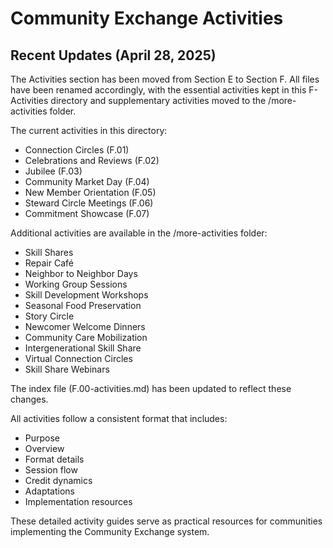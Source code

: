 # Community Exchange Activities

## Recent Updates (April 28, 2025)

The Activities section has been moved from Section E to Section F. All files have been renamed accordingly, with the essential activities kept in this F-Activities directory and supplementary activities moved to the /more-activities folder.

The current activities in this directory:
- Connection Circles (F.01)
- Celebrations and Reviews (F.02)
- Jubilee (F.03)
- Community Market Day (F.04)
- New Member Orientation (F.05)
- Steward Circle Meetings (F.06)
- Commitment Showcase (F.07)

Additional activities are available in the /more-activities folder:
- Skill Shares
- Repair Café
- Neighbor to Neighbor Days
- Working Group Sessions
- Skill Development Workshops
- Seasonal Food Preservation
- Story Circle
- Newcomer Welcome Dinners
- Community Care Mobilization
- Intergenerational Skill Share
- Virtual Connection Circles
- Skill Share Webinars

The index file (F.00-activities.md) has been updated to reflect these changes.

All activities follow a consistent format that includes:
- Purpose
- Overview
- Format details
- Session flow
- Credit dynamics
- Adaptations
- Implementation resources

These detailed activity guides serve as practical resources for communities implementing the Community Exchange system.